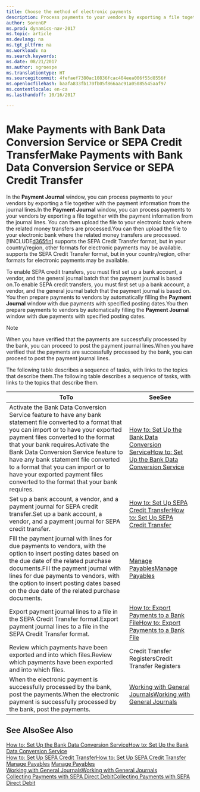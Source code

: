 ```yaml
---
title: Choose the method of electronic payments
description: Process payments to your vendors by exporting a file together with the payment information from the journal lines.
author: SorenGP
ms.prod: dynamics-nav-2017
ms.topic: article
ms.devlang: na
ms.tgt_pltfrm: na
ms.workload: na
ms.search.keywords: 
ms.date: 08/21/2017
ms.author: sgroespe
ms.translationtype: HT
ms.sourcegitcommit: 4fefaef7380ac10836fcac404eea006f55d8556f
ms.openlocfilehash: baafa833fb170fb05f866aac91a05085545aaf97
ms.contentlocale: en-ca
ms.lasthandoff: 10/16/2017

---
```

# <a name="make-payments-with-bank-data-conversion-service-or-sepa-credit-transfer"></a><span data-ttu-id="f0325-103">Make Payments with Bank Data Conversion Service or SEPA Credit Transfer</span><span class="sxs-lookup"><span data-stu-id="f0325-103">Make Payments with Bank Data Conversion Service or SEPA Credit Transfer</span></span>
<span data-ttu-id="f0325-104">In the **Payment Journal** window, you can process payments to your vendors by exporting a file together with the payment information from the journal lines.</span><span class="sxs-lookup"><span data-stu-id="f0325-104">In the **Payment Journal** window, you can process payments to your vendors by exporting a file together with the payment information from the journal lines.</span></span> <span data-ttu-id="f0325-105">You can then upload the file to your electronic bank where the related money transfers are processed.</span><span class="sxs-lookup"><span data-stu-id="f0325-105">You can then upload the file to your electronic bank where the related money transfers are processed.</span></span> [!INCLUDE[d365fin](includes/d365fin_md.md)]<span data-ttu-id="f0325-106"> supports the SEPA Credit Transfer format, but in your country/region, other formats for electronic payments may be available.</span><span class="sxs-lookup"><span data-stu-id="f0325-106"> supports the SEPA Credit Transfer format, but in your country/region, other formats for electronic payments may be available.</span></span>   

 <span data-ttu-id="f0325-107">To enable SEPA credit transfers, you must first set up a bank account, a vendor, and the general journal batch that the payment journal is based on.</span><span class="sxs-lookup"><span data-stu-id="f0325-107">To enable SEPA credit transfers, you must first set up a bank account, a vendor, and the general journal batch that the payment journal is based on.</span></span> <span data-ttu-id="f0325-108">You then prepare payments to vendors by automatically filling the **Payment Journal** window with due payments with specified posting dates.</span><span class="sxs-lookup"><span data-stu-id="f0325-108">You then prepare payments to vendors by automatically filling the **Payment Journal** window with due payments with specified posting dates.</span></span>  

> [!NOTE]  
>  <span data-ttu-id="f0325-109">When you have verified that the payments are successfully processed by the bank, you can proceed to post the payment journal lines.</span><span class="sxs-lookup"><span data-stu-id="f0325-109">When you have verified that the payments are successfully processed by the bank, you can proceed to post the payment journal lines.</span></span>  

 <span data-ttu-id="f0325-110">The following table describes a sequence of tasks, with links to the topics that describe them.</span><span class="sxs-lookup"><span data-stu-id="f0325-110">The following table describes a sequence of tasks, with links to the topics that describe them.</span></span>   

|<span data-ttu-id="f0325-111">**To**</span><span class="sxs-lookup"><span data-stu-id="f0325-111">**To**</span></span>|<span data-ttu-id="f0325-112">**See**</span><span class="sxs-lookup"><span data-stu-id="f0325-112">**See**</span></span>|  
|------------|-------------|  
|<span data-ttu-id="f0325-113">Activate the Bank Data Conversion Service feature to have any bank statement file converted to a format that you can import or to have your exported payment files converted to the format that your bank requires.</span><span class="sxs-lookup"><span data-stu-id="f0325-113">Activate the Bank Data Conversion Service feature to have any bank statement file converted to a format that you can import or to have your exported payment files converted to the format that your bank requires.</span></span>|[<span data-ttu-id="f0325-114">How to: Set Up the Bank Data Conversion Service</span><span class="sxs-lookup"><span data-stu-id="f0325-114">How to: Set Up the Bank Data Conversion Service</span></span>](bank-how-setup-bank-data-conversion-service.md)|  
|<span data-ttu-id="f0325-115">Set up a bank account, a vendor, and a payment journal for SEPA credit transfer.</span><span class="sxs-lookup"><span data-stu-id="f0325-115">Set up a bank account, a vendor, and a payment journal for SEPA credit transfer.</span></span>|[<span data-ttu-id="f0325-116">How to: Set Up SEPA Credit Transfer</span><span class="sxs-lookup"><span data-stu-id="f0325-116">How to: Set Up SEPA Credit Transfer</span></span>](finance-how-to-set-up-sepa-credit-transfer.md)|  
|<span data-ttu-id="f0325-117">Fill the payment journal with lines for due payments to vendors, with the option to insert posting dates based on the due date of the related purchase documents.</span><span class="sxs-lookup"><span data-stu-id="f0325-117">Fill the payment journal with lines for due payments to vendors, with the option to insert posting dates based on the due date of the related purchase documents.</span></span>|[<span data-ttu-id="f0325-118">Manage Payables</span><span class="sxs-lookup"><span data-stu-id="f0325-118">Manage Payables</span></span>](payables-manage-payables.md)|  
|<span data-ttu-id="f0325-119">Export payment journal lines to a file in the SEPA Credit Transfer format.</span><span class="sxs-lookup"><span data-stu-id="f0325-119">Export payment journal lines to a file in the SEPA Credit Transfer format.</span></span>|[<span data-ttu-id="f0325-120">How to: Export Payments to a Bank File</span><span class="sxs-lookup"><span data-stu-id="f0325-120">How to: Export Payments to a Bank File</span></span>](payables-how-export-payments-bank-file.md)|  
|<span data-ttu-id="f0325-121">Review which payments have been exported and into which files.</span><span class="sxs-lookup"><span data-stu-id="f0325-121">Review which payments have been exported and into which files.</span></span>|<span data-ttu-id="f0325-122">Credit Transfer Registers</span><span class="sxs-lookup"><span data-stu-id="f0325-122">Credit Transfer Registers</span></span>|  
|<span data-ttu-id="f0325-123">When the electronic payment is successfully processed by the bank, post the payments.</span><span class="sxs-lookup"><span data-stu-id="f0325-123">When the electronic payment is successfully processed by the bank, post the payments.</span></span>|[<span data-ttu-id="f0325-124">Working with General Journals</span><span class="sxs-lookup"><span data-stu-id="f0325-124">Working with General Journals</span></span>](ui-work-general-journals.md)|  

## <a name="see-also"></a><span data-ttu-id="f0325-125">See Also</span><span class="sxs-lookup"><span data-stu-id="f0325-125">See Also</span></span>  
[<span data-ttu-id="f0325-126">How to: Set Up the Bank Data Conversion Service</span><span class="sxs-lookup"><span data-stu-id="f0325-126">How to: Set Up the Bank Data Conversion Service</span></span>](bank-how-setup-bank-data-conversion-service.md)  
[<span data-ttu-id="f0325-127">How to: Set Up SEPA Credit Transfer</span><span class="sxs-lookup"><span data-stu-id="f0325-127">How to: Set Up SEPA Credit Transfer</span></span>](finance-how-to-set-up-sepa-credit-transfer.md)  
<span data-ttu-id="f0325-128">[Manage Payables](payables-manage-payables.md) </span><span class="sxs-lookup"><span data-stu-id="f0325-128">[Manage Payables](payables-manage-payables.md) </span></span>  
[<span data-ttu-id="f0325-129">Working with General Journals</span><span class="sxs-lookup"><span data-stu-id="f0325-129">Working with General Journals</span></span>](ui-work-general-journals.md)  
[<span data-ttu-id="f0325-130">Collecting Payments with SEPA Direct Debit</span><span class="sxs-lookup"><span data-stu-id="f0325-130">Collecting Payments with SEPA Direct Debit</span></span>](finance-collect-payments-with-sepa-direct-debit.md)   

